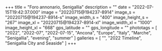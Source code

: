 +++
title = "Foro annonario, Senigallia"
description = ""
date = "2022-07-15T19:42:37.000"
image = "20220715@194237-8914"
image_s = "20220715@194237-8914-s"
image_width_s = "400"
image_height_s = "267"
image_xl = "20220715@194237-8914-xl"
image_width_xl = "1000"
image_height_xl = "668"
gps_latitude = ""
gps_longitude = ""
phototags = [ "2022", "2022-07", "2022-07-15", "Ancona", "Europe", "Italy", "Marche", "Senigallia", "evening", "summer" ]
galleries = [ "", "2022 Timeline", "Senigallia City and Seaside" ]
+++
